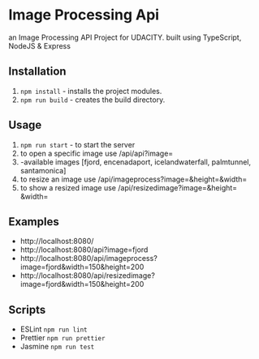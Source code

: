 # Image Processing Api

an Image Processing API Project for UDACITY. built using TypeScript, NodeJS & Express

## Installation

1. ``` npm install ``` - installs the project modules.
2. ``` npm run build ``` - creates the build directory.

## Usage
1. ```npm run start``` - to start the server
2. to open a specific image use /api/api?image=<image name>
3. -available images [fjord,
  encenadaport,
  icelandwaterfall,
  palmtunnel,
  santamonica]
4. to resize an image use /api/imageprocess?image=<image name>&height=<image height>&width=<image height>
5. to show a resized image use /api/resizedimage?image=<image name>&height=<image height>&width=<image height>

## Examples
  
- http://localhost:8080/
- http://localhost:8080/api?image=fjord
- http://localhost:8080/api/imageprocess?image=fjord&width=150&height=200
- http://localhost:8080/api/resizedimage?image=fjord&width=150&height=200

## Scripts
- ESLint ``` npm run lint ``` 
- Prettier ``` npm run prettier ```
- Jasmine ``` npm run test ```
